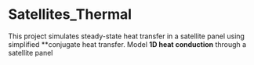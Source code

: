 # Satellites_Thermal
This project simulates steady-state heat transfer in a satellite panel using simplified **conjugate heat transfer. Model **1D heat conduction** through a satellite panel
